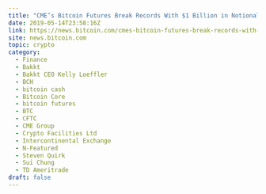 ```yaml
---
title: "CME’s Bitcoin Futures Break Records With $1 Billion in Notional Volume"
date: 2019-05-14T23:58:16Z
link: https://news.bitcoin.com/cmes-bitcoin-futures-break-records-with-1-billion-in-notional-volume/?utm_medium=RSS&utm_source=hune
site: news.bitcoin.com
topic: crypto
category:
  - Finance
  - Bakkt
  - Bakkt CEO Kelly Loeffler
  - BCH
  - bitcoin cash
  - Bitcoin Core
  - bitcoin futures
  - BTC
  - CFTC
  - CME Group
  - Crypto Facilities Ltd
  - Intercontinental Exchange
  - N-Featured
  - Steven Quirk
  - Sui Chung
  - TD Ameritrade
draft: false
---
```

